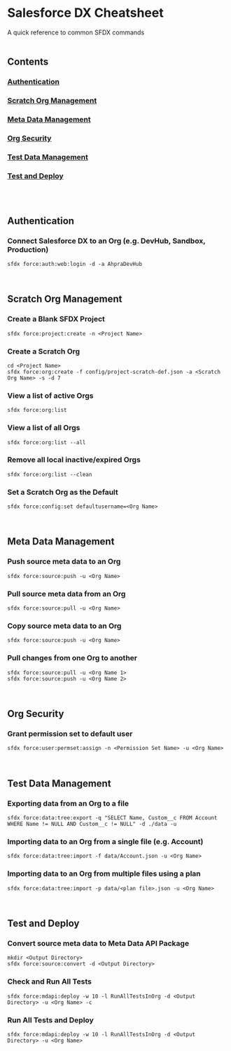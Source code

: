 # Salesforce DX Cheatsheet
A quick reference to common SFDX commands
<br/><br/>

## Contents
### [Authentication](#authentication)
### [Scratch Org Management](#scratchOrgManagement)
### [Meta Data Management](#metaDataManagement)
### [Org Security](#orgSecurity)
### [Test Data Management](#testDataManagement)
### [Test and Deploy](#testAndDeploy)
<br/><br/>

## <a href="authentication"></a>Authentication
### Connect Salesforce DX to an Org (e.g. DevHub, Sandbox, Production)
```
sfdx force:auth:web:login -d -a AhpraDevHub
```
<br/>

## <a href="scratchOrgManagement"></a>Scratch Org Management
### Create a Blank SFDX Project
```
sfdx force:project:create -n <Project Name>
```

### Create a Scratch Org
```
cd <Project Name>
sfdx force:org:create -f config/project-scratch-def.json -a <Scratch Org Name> -s -d 7
```

### View a list of active Orgs
```
sfdx force:org:list
```

### View a list of all Orgs
```
sfdx force:org:list --all
```

### Remove all local inactive/expired Orgs
```
sfdx force:org:list --clean
```

### Set a Scratch Org as the Default
```
sfdx force:config:set defaultusername=<Org Name>
```
<br/>

## <a href="metaDataManagement"></a>Meta Data Management
### Push source meta data to an Org 
```
sfdx force:source:push -u <Org Name>
```

### Pull source meta data from an Org 
```
sfdx force:source:pull -u <Org Name>
```

### Copy source meta data to an Org 
```
sfdx force:source:push -u <Org Name>
```

### Pull changes from one Org to another
```
sfdx force:source:pull -u <Org Name 1>
sfdx force:source:push -u <Org Name 2>
```
<br/>

## <a href="orgSecurity"></a>Org Security
### Grant permission set to default user
```
sfdx force:user:permset:assign -n <Permission Set Name> -u <Org Name>
```
<br/>

## <a href="testDataManagement"></a>Test Data Management
### Exporting data from an Org to a file
```
sfdx force:data:tree:export -q "SELECT Name, Custom__c FROM Account WHERE Name != NULL AND Custom__c != NULL" -d ./data -u 
```

### Importing data to an Org from a single file (e.g. Account)
```
sfdx force:data:tree:import -f data/Account.json -u <Org Name>
```

### Importing data to an Org from multiple files using a plan
```
sfdx force:data:tree:import -p data/<plan file>.json -u <Org Name>
```
<br/>

## <a href="testAndDeploy"></a>Test and Deploy
### Convert source meta data to Meta Data API Package
```
mkdir <Output Directory>
sfdx force:source:convert -d <Output Directory>
```

### Check and Run All Tests
```
sfdx force:mdapi:deploy -w 10 -l RunAllTestsInOrg -d <Output Directory> -u <Org Name> -c
```


### Run All Tests and Deploy
```
sfdx force:mdapi:deploy -w 10 -l RunAllTestsInOrg -d <Output Directory> -u <Org Name>
```
